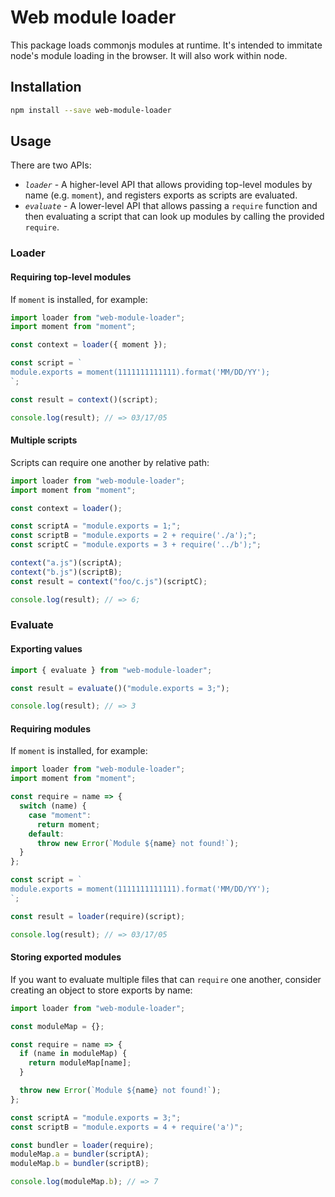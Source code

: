 # Web module loader

This package loads commonjs modules at runtime. It's intended to immitate node's module loading in the browser. It will also work within node.

## Installation

```bash
npm install --save web-module-loader
```

## Usage

There are two APIs:

- _`loader`_ - A higher-level API that allows providing top-level modules by name (e.g. `moment`), and registers exports as scripts are evaluated.
- _`evaluate`_ - A lower-level API that allows passing a `require` function and then evaluating a script that can look up modules by calling the provided `require`.

### Loader

#### Requiring top-level modules

If `moment` is installed, for example:

```js
import loader from "web-module-loader";
import moment from "moment";

const context = loader({ moment });

const script = `
module.exports = moment(1111111111111).format('MM/DD/YY');
`;

const result = context()(script);

console.log(result); // => 03/17/05
```

#### Multiple scripts

Scripts can require one another by relative path:

```js
import loader from "web-module-loader";
import moment from "moment";

const context = loader();

const scriptA = "module.exports = 1;";
const scriptB = "module.exports = 2 + require('./a');";
const scriptC = "module.exports = 3 + require('../b');";

context("a.js")(scriptA);
context("b.js")(scriptB);
const result = context("foo/c.js")(scriptC);

console.log(result); // => 6;
```

### Evaluate

#### Exporting values

```js
import { evaluate } from "web-module-loader";

const result = evaluate()("module.exports = 3;");

console.log(result); // => 3
```

#### Requiring modules

If `moment` is installed, for example:

```js
import loader from "web-module-loader";
import moment from "moment";

const require = name => {
  switch (name) {
    case "moment":
      return moment;
    default:
      throw new Error(`Module ${name} not found!`);
  }
};

const script = `
module.exports = moment(1111111111111).format('MM/DD/YY');
`;

const result = loader(require)(script);

console.log(result); // => 03/17/05
```

#### Storing exported modules

If you want to evaluate multiple files that can `require` one another, consider creating an object to store exports by name:

```js
import loader from "web-module-loader";

const moduleMap = {};

const require = name => {
  if (name in moduleMap) {
    return moduleMap[name];
  }

  throw new Error(`Module ${name} not found!`);
};

const scriptA = "module.exports = 3;";
const scriptB = "module.exports = 4 + require('a')";

const bundler = loader(require);
moduleMap.a = bundler(scriptA);
moduleMap.b = bundler(scriptB);

console.log(moduleMap.b); // => 7
```
